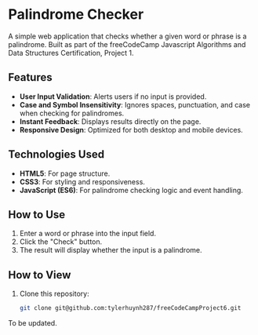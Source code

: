 # Palindrome Checker
A simple web application that checks whether a given word or phrase is a palindrome. Built as part of the freeCodeCamp Javascript Algorithms and Data Structures Certification, Project 1.

## Features
- **User Input Validation**: Alerts users if no input is provided.
- **Case and Symbol Insensitivity**: Ignores spaces, punctuation, and case when checking for palindromes.
- **Instant Feedback**: Displays results directly on the page.
- **Responsive Design**: Optimized for both desktop and mobile devices.

## Technologies Used
- **HTML5**: For page structure.
- **CSS3**: For styling and responsiveness.
- **JavaScript (ES6)**: For palindrome checking logic and event handling.

## How to Use
1. Enter a word or phrase into the input field.
2. Click the "Check" button.
3. The result will display whether the input is a palindrome.

## How to View
1. Clone this repository:
   ```bash
   git clone git@github.com:tylerhuynh287/freeCodeCampProject6.git

To be updated.